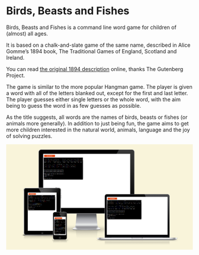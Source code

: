 # Birds, Beasts and Fishes

Birds, Beasts and Fishes is a command line word game for children of (almost) all ages.

It is based on a chalk-and-slate game of the same name, described in Alice Gomme’s 1894 book, The Traditional Games of England, Scotland and Ireland.

You can read [the original 1894 description](https://www.gutenberg.org/files/41727/41727-h/41727-h.htm#GameI_50)  online, thanks The Gutenberg Project.

The game is similar to the more popular Hangman game. The player is given a word with all of the letters blanked out, except for the first and last letter. The player guesses either single letters or the whole word, with the aim being to guess the word in as few guesses as possible.

As the title suggests, all words are the names of birds, beasts or fishes (or animals more generally). In addition to just being fun, the game aims to get more children interested in the natural world, animals, language and the joy of solving puzzles.

![Game shown on multiple screen sizes](docs/images/responsive-screenshot.png)


